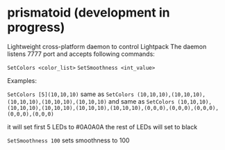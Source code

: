 prismatoid (development in progress)
==========

Lightweight cross-platform daemon to control Lightpack
The daemon listens 7777 port and accepts following commands:

`SetColors <color_list>`
`SetSmoothness <int_value>`

Examples:

`SetColors [5](10,10,10)`
same as
`SetColors (10,10,10),(10,10,10),(10,10,10),(10,10,10),(10,10,10)`
and same as 
`SetColors (10,10,10),(10,10,10),(10,10,10),(10,10,10),(10,10,10),(0,0,0),(0,0,0),(0,0,0),(0,0,0),(0,0,0)`

it will set first 5 LEDs to #0A0A0A the rest of LEDs will set to black


`SetSmoothness 100`
sets smoothness to 100
